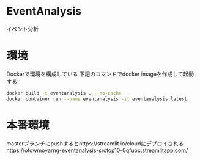 # EventAnalysis

イベント分析

# 環境

Dockerで環境を構成している
下記のコマンドでdocker imageを作成して起動する

```sh
docker build -t eventanalysis . --no-cache
docker container run --name eventanalysis -it eventanalysis:latest
```

# 本番環境
masterブランチにpushするとhttps://streamlit.io/cloudにデプロイされる
https://otowmoyarng-eventanalysis-srctop10-0qfuoc.streamlitapp.com/